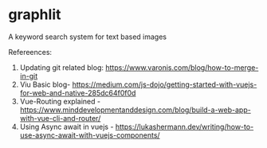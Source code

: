 # graphlit
A keyword search system for text based images

Refereences:
1. Updating git related blog: https://www.varonis.com/blog/how-to-merge-in-git
2. Viu Basic blog- https://medium.com/js-dojo/getting-started-with-vuejs-for-web-and-native-285dc64f0f0d
3. Vue-Routing explained - https://www.minddevelopmentanddesign.com/blog/build-a-web-app-with-vue-cli-and-router/
4. Using Async await in vuejs - https://lukashermann.dev/writing/how-to-use-async-await-with-vuejs-components/
